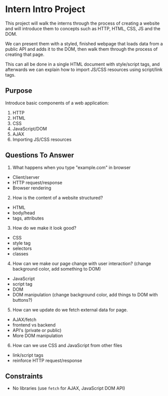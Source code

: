 # Intern Intro Project

This project will walk the interns through the process of creating a website
and will introduce them to concepts such as HTTP, HTML, CSS, JS and the DOM.

We can present them with a styled, finished webpage that loads data from a public API
and adds it to the DOM, then walk them through the process of creating that page.

This can all be done in a single HTML document with style/script tags, and afterwards
we can explain how to import JS/CSS resources using script/link tags.

## Purpose
  Introduce basic components of a web application:
  1. HTTP
  2. HTML
  3. CSS
  4. JavaScript/DOM
  5. AJAX
  6. Importing JS/CSS resources

## Questions To Answer
1. What happens when you type "example.com" in browser
  - Client/server
  - HTTP request/response
  - Browser rendering
  
2. How is the content of a website structured?
  - HTML
  - body/head
  - tags, attributes
  
3. How do we make it look good?
  - CSS
  - style tag
  - selectors
  - classes
  
4. How can we make our page change with user interaction? (change background color, add something to DOM)
  - JavaScript
  - script tag
  - DOM
  - DOM manipulation (change background color, add things to DOM with buttons?)
  
5. How can we update do we fetch external data for page.
  - AJAX/fetch
  - frontend vs backend
  - API's (private or public)
  - More DOM manipulation

6. How can we use CSS and JavaScript from other files
  - link/script tags
  - reinforce HTTP request/response

## Constraints
  - No libraries (use `fetch` for AJAX, JavaScript DOM API)
